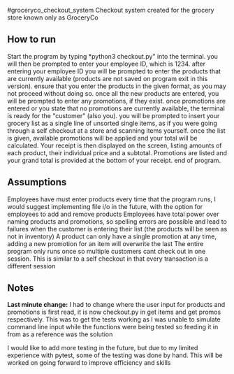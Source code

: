 #groceryco_checkout_system
Checkout system created for the grocery store known only as GroceryCo

## How to run
Start the program by typing *python3 checkout.py" into the terminal.
you will then be prompted to enter your employee ID, which is 1234.
after entering your employee ID you will be prompted to enter the products that are currently available (products are not saved on program exit in this version).
ensure that you enter the products in the given format, as you may not proceed without doing so.
once all the new products are entered, you will be prompted to enter any promotions, if they exist.
once promotions are entered or you state that no promotions are currently available, the terminal is ready for the "customer" (also you).
you will be prompted to insert your grocery list as a single line of unsorted single items, as if you were going through a self checkout at a store and scanning items yourself.
once the list is given, available promotions will be applied and your total will be calculated.
Your receipt is then displayed on the screen, listing amounts of each product, their individual price and a subtotal.
Promotions are listed and your grand total is provided at the bottom of your receipt.
end of program.

## Assumptions
Employees have must enter products every time that the program runs, I would suggest implementing file i/o in the future, with the option for employees to add and remove products
Employees have total power over naming products and promotions, so spelling errors are possible and lead to failures when the customer is entering their list
(the products will be seen as not in inventory)
A product can only have a single promotion at any time, adding a new promotion for an item will overwrite the last
The entire program only runs once so multiple customers cant check out in one session. This is similar to a self checkout in that every transaction is a different session

## Notes
**Last minute change:** I had to change where the user input for products and promotions is first read, it is now checkout.py in get items and get promos respectively. This was to get the tests working as I was unable to simulate command line input while the functions were being tested so feeding it in from as a reference was the solution

I would like to add more testing in the future, but due to my limited experience with pytest, some of the testing was done by hand. This will be worked on going forward to improve efficiency and skills
